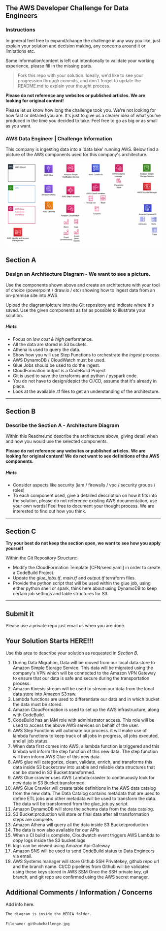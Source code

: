 ## The AWS Developer Challenge for Data Engineers
### Instructions

In general feel free to expand/change the challenge in any way you like, just explain your solution and decision making, any concerns around it or limitations etc.

Some information/content is left out intentionally to validate your working experience, please fill in the missing parts.

> Fork this repo with your solution. Ideally, we'd like to see your progression through commits, and don't forget to update the README.md to explain your thought process.

**Please do not reference any websites or published articles. We are looking for original content!**

Please let us know how long the challenge took you. We're not looking for how fast or detailed you are. It's just to give us a clearer idea of what you've produced in the time you decided to take. Feel free to go as big or as small as you want.

### AWS Data Engineer | Challenge Information

This company is ingesting data into a 'data lake' running AWS. Below find a picture of the AWS components used for this company's architecture. 

![AWS-COMPONENTS](/media/awscp.png)

## Section A
### Design an Architecture Diagram - We want to see a picture.
Use the components shown above and create an architecture with your tool of choice (powerpoint / draw.io / etc) showing how to ingest data from an on-premise site into AWS. 

Upload the diagram/picture into the Git repository and indicate where it's saved. Use the given components as far as possible to illustrate your solution.

##### Hints
* Focus on *low cost & high* performance.
* All the data are stored in S3 buckets.
* Athena is used to query the data.
* Show how you will use Step Functions to orchestrate the *ingest* process.
* AWS DynamoDB / CloudWatch must be used.
* Glue Jobs should be used to do the ingest.
* CloudFormation output is a CodeBuild Project
* Git is used to save the terraforms and python / pyspark code.
* You do not have to design/depict the CI/CD, assume that it's already in place.
* Look at the available .tf files to get an understanding of the architecture.
___

## Section B
### Describe the Section A - Architecture Diagram 

Within this Readme.md describe the architecture above, giving detail when and how you would use the selected components.

**Please do not reference any websites or published articles.** 
**We are looking for original content!** 
**We do not want to see definitions of the AWS components.**


##### Hints
* Consider aspects like security (iam / firewalls / vpc / security groups / roles)
* To each component used, give a detailed description on how it fits into the solution, please do not reference existing AWS documentation, use your own words! Feel free to document your thought process. We are interested to find out how you think.
___

## Section C
**Try your best do not keep the section open, we want to see how you apply yourself**

Within the Git Repository Structure:
* Modify the CloudFormation Template [CFN/seed.yaml] in order to create a CodeBuild Project.
* Update the _glue_jobs.tf_, _main.tf_ and _output.tf_ terraform files. 
* Provide the python script that will be used within the glue job, using either python shell or spark, think here about using DynamoDB to keep certain job settings and table structures for S3.
___

## Submit it

Please use a private repo just email us when you are done. 

## Your Solution Starts HERE!!!
Use this area to describe your solution as requested in *_Section B_*. 

1. During Data Migration, Data will be moved from our local data store to Amazon Simple Storage Service. This data will be migrated using the company's VPN which will be connected to the Amazon VPN Gateway to ensure that our data is safe and secure during the transportation process.
2. Amazon Kinesis stream will be used to stream our data from the local data store into Amazon S3:raw. 
3. Lambda functions are used to differentiate our data and in which bucket the data must be stored. 
4. Amazon CloudFormation is used to set up the AWS infrastructure, along with CodeBuild.
5. CodeBuild has an IAM role with administrator access. This role will be used to access the above AWS services on behalf of the user.
6. AWS Step Functions will automate our process. it will make use of lambda functions to keep track of all jobs in progress, all jobs executed, and all job status. 
7. When data first comes into AWS, a lambda function is triggered and this lambda will inform the step function of this new data. The step function will then inform AWS Glue of this new data.
8. AWS glue will categorize, clean, validate, enrich, and transforms this data inside S3 bucket:raw into usable and reliable data structures that can be stored in S3 Bucket:transformed.
9. AWS Glue crawler uses AWS Lambda:crawler to continuously look for new data in S3 Bucket:transformed. 
10. AWS Glue Crawler will create table definitions in the AWS data catalog from the new data. The Data Catalog contains metadata that are used to define ETL jobs and other metadata will be used to transform the data. The data will be transformed from the glue_job.py script.
11. Amazon DynamoDB will store the schema data from the data catalog.
12. S3 Bucket:production will store or final data after all transformation steps are complete.
13. Amazon Athena will query all the data inside S3 Bucket:production
14. The data is now also available for our APIs
15. When a CI build is complete, Cloudwatch event triggers AWS Lambda to copy logs inside the S3 bucket:logs 
16. logs can be viewed using Amazon Api-Gateway
17. Amazon SNS will be used to send CodeBuild status to Data Engineers via email. 
18. AWS Systems manager will store Github SSH Privatekey, github repo url and the branch name. CI/CD pipelines from Github will be validated using these keys stored in AWS SSM 
Once the SSH private key, git branch, and git repo are confirmed using the AWS secret manager. 


## Additional Comments / Information / Concerns
Add info here.


    The diagram is inside the MEDIA folder.

    Filename: githubchallenge.jpg

